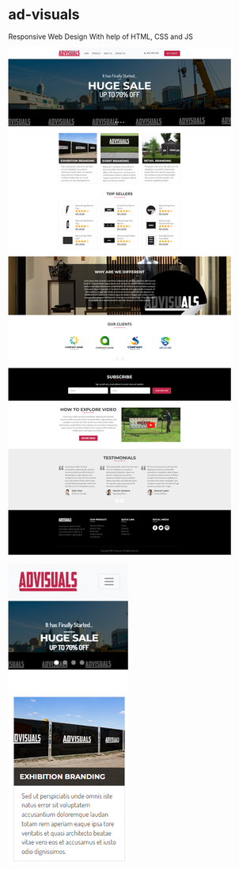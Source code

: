 # ad-visuals
Responsive Web Design With help of HTML, CSS and JS

![Desktop View](assets/Ad-visuals.png)

![Respinsive View](assets/Ad-visuals-responsive.png)
